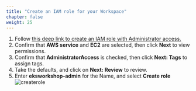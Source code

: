 ```yaml
---
title: "Create an IAM role for your Workspace"
chapter: false
weight: 25
---
```



1. Follow [this deep link to create an IAM role with Administrator access.](https://console.aws.amazon.com/iam/home#/roles$new?step=review&commonUseCase=EC2%2BEC2&selectedUseCase=EC2&policies=arn:aws:iam::aws:policy%2FAdministratorAccess)
1. Confirm that **AWS service** and **EC2** are selected, then click **Next** to view permissions.
1. Confirm that **AdministratorAccess** is checked, then click **Next: Tags** to assign tags.
1. Take the defaults, and click on **Next: Review** to review.
1. Enter **eksworkshop-admin** for the Name, and select **Create role**
![createrole](/images/createrole.png)
